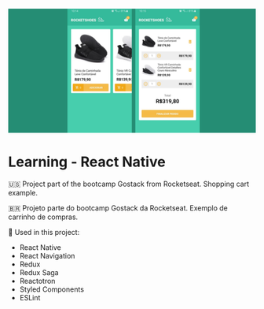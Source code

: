 ![Rocketshoes](docs/cover.jpeg?raw=true 'Rocketshoes')

# Learning - React Native

:us: Project part of the bootcamp Gostack from Rocketseat. Shopping cart example.

:brazil: Projeto parte do bootcamp Gostack da Rocketseat. Exemplo de carrinho de compras.

:toolbox: Used in this project:

- React Native
- React Navigation
- Redux
- Redux Saga
- Reactotron
- Styled Components
- ESLint
